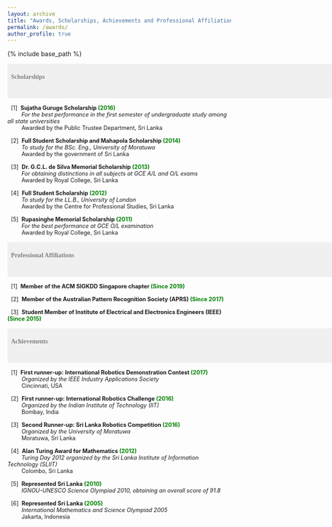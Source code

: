 ```yaml
---
layout: archive
title: "Awards, Scholarships, Achievements and Professional Affiliations"
permalink: /awards/
author_profile: true
---
```


{% include base_path %}

<span style="font-size:1em;font-family:georgia; color:gray;background-color: #F0F0F0;height: 4em; width: 57em; display:inline-block; vertical-align: middle; padding-top: 22px;padding-left: 8px;text-align: left"><b>Scholarships</b></span><br/>

<span style="font-size:0.9em;padding-left: 8px;text-align: justify"> [1]<span style="color:white">a</span><b>Sujatha Guruge Scholarship<span style="color:green"> (2016) </span></b><br />
 &nbsp; &nbsp; &thinsp; &thinsp; &thinsp; <i> For the best performance in the first semester of undergraduate study among all state universities </i><br/>
 &nbsp; &nbsp; &thinsp; &thinsp; &thinsp; Awarded by the Public Trustee Department, Sri Lanka <br/>

<span style="font-size:0.9em;padding-left: 8px;text-align: justify"> [2]<span style="color:white">a</span><b>Full Student Scholarship and Mahapola Scholarship<span style="color:green"> (2014) </span></b><br />
 &nbsp; &nbsp; &thinsp; &thinsp; &thinsp; <i>  To study for the BSc. Eng., University of Moratuwa </i><br/>
 &nbsp; &nbsp; &thinsp; &thinsp; &thinsp; Awarded by the government of Sri Lanka <br/>
 
 <span style="font-size:0.9em;padding-left: 8px;text-align: justify"> [3]<span style="color:white">a</span><b>Dr. G.C.L. de Silva Memorial Scholarship<span style="color:green"> (2013) </span></b><br />
 &nbsp; &nbsp; &thinsp; &thinsp; &thinsp; <i>  For obtaining distinctions in all subjects at GCE A/L and O/L exams </i><br/>
 &nbsp; &nbsp; &thinsp; &thinsp; &thinsp; Awarded by Royal College, Sri Lanka <br/>
 
 <span style="font-size:0.9em;padding-left: 8px;text-align: justify"> [4]<span style="color:white">a</span><b>Full Student Scholarship<span style="color:green"> (2012) </span></b><br />
 &nbsp; &nbsp; &thinsp; &thinsp; &thinsp; <i>  To study for the LL.B., University of London </i><br/>
 &nbsp; &nbsp; &thinsp; &thinsp; &thinsp; Awarded by the Centre for Professional Studies, Sri Lanka <br/>
 
 <span style="font-size:0.9em;padding-left: 8px;text-align: justify"> [5]<span style="color:white">a</span><b>Rupasinghe Memorial Scholarship<span style="color:green"> (2011) </span></b><br />
 &nbsp; &nbsp; &thinsp; &thinsp; &thinsp; <i>  For the best performance at GCE O/L examination </i><br/>
 &nbsp; &nbsp; &thinsp; &thinsp; &thinsp; Awarded by Royal College, Sri Lanka <br/>
 
<span style="font-size:1em;font-family:georgia; color:gray;background-color: #F0F0F0;height: 4em; width: 57em; display:inline-block; vertical-align: middle; padding-top: 22px;padding-left: 8px;text-align: left"><b>Professional Affiliations</b></span><br/>

<span style="font-size:0.9em;padding-left: 8px;text-align: justify"> [1]<span style="color:white">a</span><b>Member of the ACM SIGKDD Singapore chapter<span style="color:green"> (Since 2019) </span></b><br />
 
<span style="font-size:0.9em;padding-left: 8px;text-align: justify"> [2]<span style="color:white">a</span><b>Member of the Australian Pattern Recognition Society (APRS)<span style="color:green"> (Since 2017) </span></b><br />
 
<span style="font-size:0.9em;padding-left: 8px;text-align: justify"> [3]<span style="color:white">a</span><b>Student Member of Institute of Electrical and Electronics Engineers (IEEE)<span style="color:green"> (Since 2015) </span></b><br />
 
<span style="font-size:1em;font-family:georgia; color:gray;background-color: #F0F0F0;height: 4em; width: 57em; display:inline-block; vertical-align: middle; padding-top: 22px;padding-left: 8px;text-align: left"><b>Achievements</b></span><br/>

<span style="font-size:0.9em;padding-left: 8px;text-align: justify"> [1]<span style="color:white">a</span><b>First runner-up: International Robotics Demonstration Contest<span style="color:green"> (2017) </span></b><br />
 &nbsp; &nbsp; &thinsp; &thinsp; &thinsp; <i> Organized by the IEEE Industry Applications Society </i><br/>
 &nbsp; &nbsp; &thinsp; &thinsp; &thinsp; Cincinnati, USA <br/>
 
<span style="font-size:0.9em;padding-left: 8px;text-align: justify"> [2]<span style="color:white">a</span><b>First runner-up: International Robotics Challenge<span style="color:green"> (2016) </span></b><br />
 &nbsp; &nbsp; &thinsp; &thinsp; &thinsp; <i> Organized by the Indian Institute of Technology (IIT) </i><br/>
 &nbsp; &nbsp; &thinsp; &thinsp; &thinsp; Bombay, India <br/>
 
<span style="font-size:0.9em;padding-left: 8px;text-align: justify"> [3]<span style="color:white">a</span><b>Second Runner-up: Sri Lanka Robotics Competition<span style="color:green"> (2016) </span></b><br />
 &nbsp; &nbsp; &thinsp; &thinsp; &thinsp; <i> Organized by the University of Moratuwa </i><br/>
 &nbsp; &nbsp; &thinsp; &thinsp; &thinsp; Moratuwa, Sri Lanka <br/>
 
<span style="font-size:0.9em;padding-left: 8px;text-align: justify"> [4]<span style="color:white">a</span><b>Alan Turing Award for Mathematics<span style="color:green"> (2012) </span></b><br />
 &nbsp; &nbsp; &thinsp; &thinsp; &thinsp; <i> Turing Day 2012 organized by the Sri Lanka Institute of Information Technology (SLIIT) </i><br/>
 &nbsp; &nbsp; &thinsp; &thinsp; &thinsp; Colombo, Sri Lanka <br/>
 
<span style="font-size:0.9em;padding-left: 8px;text-align: justify"> [5]<span style="color:white">a</span><b>Represented Sri Lanka<span style="color:green"> (2010) </span></b><br />
 &nbsp; &nbsp; &thinsp; &thinsp; &thinsp; <i> IGNOU-UNESCO Science Olympiad 2010, obtaining an overall score of 91.8 </i><br/>
 
<span style="font-size:0.9em;padding-left: 8px;text-align: justify"> [6]<span style="color:white">a</span><b>Represented Sri Lanka<span style="color:green"> (2005) </span></b><br />
 &nbsp; &nbsp; &thinsp; &thinsp; &thinsp; <i> International Mathematics and Science Olympiad 2005 </i><br/>
 &nbsp; &nbsp; &thinsp; &thinsp; &thinsp; Jakarta, Indonesia <br/>
